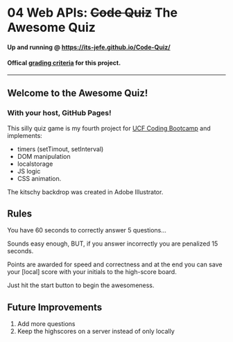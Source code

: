 # 04 Web APIs: <s>Code Quiz</s> The Awesome Quiz

#### Up and running @ https://its-jefe.github.io/Code-Quiz/

#### Offical [grading criteria][2] for this project. 
---

## Welcome to the Awesome Quiz! 
### With your host, GitHub Pages!

This silly quiz game is my fourth project for [UCF Coding Bootcamp][1] and implements:
- timers (setTimout, setInterval)
- DOM manipulation
- localstorage
- JS logic
- CSS animation. 

The kitschy backdrop was created in Adobe Illustrator.

## Rules
You have 60 seconds to correctly answer 5 questions...

Sounds easy enough, BUT, if you answer incorrectly you are penalized 15 seconds.

Points are awarded for speed and correctness and at the end you can save your [local] score with your initials to the high-score board.

Just hit the start button to begin the awesomeness.

## Future Improvements

1. Add more questions
2. Keep the highscores on a server instead of only locally


[1]: https://bootcamp.ce.ucf.edu/coding/
[2]: https://github.com/UCF-Coding-Boot-Camp/UCF-VIRT-BO-FSF-PT-04-2021-U-B/tree/main/04-Web-APIs/02-Challenge
